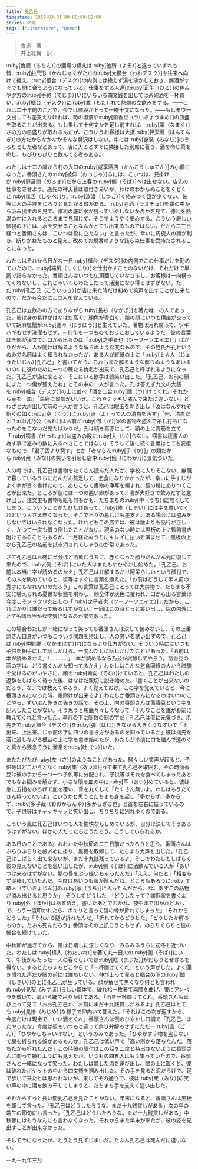 ```yaml
---
title: 孔乙己
timestamp: 1919-03-01 00:00:00+08:00
series: 吶喊
tags: ["Literature", "Demo"]
---
```


> 魯迅　著\
> 井上紅梅　訳

:ruby[魯鎮（ろちん）]の酒場の構えは:ruby[他所（よそ）]と違っていずれも皆、:ruby[曲尺形（かねじゃくがた）]の:ruby[大櫃台（おおデスク）]を往来へ向けて据え、:ruby[櫃台（デスク）]の内側には絶えず湯を沸かしておき、燗酒がすぐでも間に合うようになっている。仕事をする人達は:ruby[正午（ひる）]の休みや夕方の:ruby[手終（てじま）]いにいちいち四文銭を出しては茶碗酒を一杯買い、:ruby[櫃台（デスク）]に:ruby[靠（もた）]れて熱燗の立飲みをする。――これは二十年前のことで、今では値段が上って一碗十文になった。――もしモウ一文出しても差支えなければ、筍の塩漬や:ruby[茴香豆（ういきょうまめ）]の皿盛を取ることが出来る。もし果して十何文かを足し前すれば、:ruby[葷（なまぐ）]さの方の皿盛りが取れるんだが、こういうお客様は大抵:ruby[袢天著（はんてんぎ）]の方だからなかなかそんな贅沢はしない。中には:ruby[身装（みなり）]のぞろりとした者などあって、店に入るとすぐに隣接した別席に著き、酒を命じ菜を命じ、ちびりちびりと飲んでる者もある。

わたしは十二の歳から村の入口の:ruby[咸享酒店（かんこうしゅてん）]の小僧になった。番頭さんの:ruby[被仰（おっしゃ）]るには、こいつは、見掛けが:ruby[野呂間（のろま）]だから上客の:ruby[側（そば）]へは出せない。店先の仕事をさせよう。店先の袢天著は取付き易いが、わけのわからぬことをくどくど:ruby[喋舌（しゃべ）]り、:ruby[漆濃（しつこ）]く絡みつく奴が少くない。彼等は人の手許をじろりと見たがる癖がある。:ruby[老酒（ラオチュ）]を甕の中から汲み出すのを見て、徳利の底に水が残っていやしないか否かを見て、徳利を熱湯の中に入れるところまで見届けて、そこでようやく安心する。こういう厳しい監視の下には、水を交ぜることなんかとても出来るものではない。だから二三日経つと番頭さんは「こいつは役に立たない」と言ったが、幸いに周旋人の顔が利き、断りかねたものと見え、改めてお燗番のような詰らぬ仕事を受持たされることになった。

わたしはそれから日がな一日:ruby[櫃台（デスク）]の内側でこの仕事だけを勤めていたので、:ruby[縮尻（しくじり）]を仕出かすことのないだけ、それだけで単調で詰らなかった。番頭さんはいつも仏頂面していなさるし、お客様は一向構ってくれないし、これじゃいくらわたしだって活溌になり得るはずがない。ただ:ruby[孔乙己（こういっき）]が店に来た時だけ初めて笑声を出すことが出来たので、だから今だにこの人を覚えている。

孔乙己は立飲みの方でありながら:ruby[長衫（ながぎ）]を著た唯一の人であった。彼は身の長けがはなはだ高く、顔色が青白く、皺の間にいつも傷痕が交っていて胡麻塩鬚が:ruby[蓬々（ぼうぼう）]と生えていた。著物は汚れ腐って、ツギハギもせず洗濯もせず、十何年も一つものでおっとおしているようだ。彼の言葉は全部が漢文で、口から出るのは「:ruby[之乎者也（ツーフーツエイエ）]」ばかりだから、人が聞けば解るような解らぬような変なもので、その姓氏が孔というのみで名前はよく知られなかったが、ある人が紅紙の上に「:ruby[上大人（じょうたいじん）]孔乙己」と書いてから、これもまた解るような解らぬようなあいまいの中に彼のために一つの確たる仇名が出来て、孔乙己と呼ばれるようになった。孔乙己が店に来ると、そこにいる飲手は皆笑い出した。「孔乙己、お前の顔にまた一つ傷が殖えたね」とその中の一人が言った。孔は答えず九文の大銭を:ruby[櫃台（デスク）]の上に並べ「酒を二合:ruby[燗（つ）]けてくれ。それから豆を一皿」「馬鹿に景気がいいぜ。これやテッキリ盗んで来たに違いない」とわざと大声出して前の一人が言うと、孔乙己は眼玉を剥き出し「汝はなんすれぞ斯くの如く:ruby[空（くう）]に:ruby[憑（よ）]って人の清白を汚す」「何、清白だと？:ruby[乃公（おれ）]はお前が:ruby[何（か）]家の書物を盗んで吊し打ちになったのをこないだ見たばかりだ」孔は顔を真赤にして、額の上に青筋を立て「:ruby[窃書（せっしょ）]は盗みの数に:ruby[入（い）]らない。窃書は読書人の為す事で盗みの数に入るべきことではない」そうして後に続く言葉はとても変梃なもので、「君子固より窮す」とか「者ならん:ruby[乎（か）]」の類だから:ruby[衆（みな）]の笑いを引起し店中:ruby[俄（にわか）]に景気づいた。

人の噂では、孔乙己は書物をたくさん読んだ人だが、学校に入りそこない、無職で暮しているうちにだんだん貧乏して、乞食になりかかったが、幸いに手すじがよく字が旨く書けたので、あちこちで書物の浄写を頼まれ、飯の種にありつくことが出来た。ところが彼には一つの悪い癖があって、酒が大好きで飲みだすと怠け出し、注文主も書物も紙も何もかも、たちまちの:ruby[中（うち）]に無くしてしまう。こういうことがたびたびあって、:ruby[終（しまい）]には字を書いてくれという人さえ無くなった。そこで日々の暮しにも差支え、ある場合には盗みをしないではいられなくなった。けれどもこの店では、彼は誰よりも品行が正しく、かつて一度も借り倒したことがない。現金のない時には黒板の上に暫時書き附けてあることもあるが、一月経たぬうちにキレイに払いを済ませて、黒板の上から孔乙己の名前を拭き消されてしまうのが常であった。

さて孔乙己はお碗に半分ほど酒飲むうちに、赤くなった顔がだんだん元に復して来たので、:ruby[側（そば）]にいた人はまたもやひやかし始めた。「孔乙己、お前は本当に字が読めるのかえ」孔乙己は弁解するだけ阿呆らしいという顔付で、その人を眺めていると、彼等はすぐに言葉を添えた。「お前はどうして半人前の秀才にもなれないのだろう」この言葉は孔乙己にとっては大禁物で、たちまち不安に堪えられぬ憂鬱な状態を現わし、顔全体が灰色に覆われ、口から出る言葉は今度こそソックリ丸出しの「:ruby[之乎者也（ツーフーツエイエ）]」だから、こればかりは誰だって解るはずがない。一同はこの時どっと笑い出し、店の内外はとても晴れやかな空気になるのが常であった。

この場合わたしが一緒になって笑っても番頭さんは決して咎めないし、その上番頭さん自身がいつもこういう問題を持出し、人の笑いを誘い出すので、孔乙己は:ruby[仲間脱（なかまはず）]れになるより仕方がない。そういう時にはいつも子供を相手にして話しかける。一度わたしに話しかけたことがあった。「お前は本が読めるかえ」「…………」「本が読めるなら乃公が試験してやろう。茴香豆の茴の字は、どう書くんだか知ってるかえ」わたしはこんな乞食同様の人から試験を受けるのがいやさに、顔を:ruby[素向（そむ）]けていると、孔乙己はわたしの返辞をしばらく待った後、はなはだ親切に説き始めた。「書くことが出来ないのだろう、な、では教えてやろう、よく覚えておけ。この字を覚えていると、今に番頭さんになった時、帳附けが出来るよ」わたしが番頭さんになるのはいつのことやら、ずいぶん先きの先きの話で、その上、内の番頭さんは茴香豆という字を記入したことがない。そう思うと馬鹿々々しくなって「そんなことを誰がお前に教えてくれと言ったえ。草冠の下に囘数の囘の字だ」孔乙己は俄に元気づき、爪先きで:ruby[櫃台（デスク）]を:ruby[弾（はじ）]きながら大きくうなずいて「上出来、上出来。じゃ茴の字に四つの書き方があるのを知っているか」彼は指先を酒に浸しながら櫃台の上に字を書き始めたが、わたしが冷淡に口を結んで遠のくと真から残念そうに溜息を:ruby[吐（つ）]いた。

またたびたび:ruby[左（さ）]のようなことがあった。騒々しい笑声が起ると、子供等はどこからとなく:ruby[集（あつま）]って来て孔乙己を取囲む。その時茴香豆は彼の手から一つ一つ子供等に分配され、子供等はそれを食べてしまったあとでもなお囲みを解かず、小さな眼を皿の中に:ruby[萃（あつ）]めていると、彼は急に五指をひろげて皿を覆い、背を丸くして「たくさん無いよ。わしはもうたくさん持ってないよ」というかと思うとたちまち身を起し「多からず、多からず、:ruby[多乎哉（おおからんや）]多からざる也」と首を左右に振っているので、子供等はキャッキャッと笑い出し、ちりぢりに別れゆくのである。

こういう風に孔乙己はいつも人を愉快ならしめているが、自分は決してそうあろうはずがない。ほかの人だったらどうだろう。こうしていられるか。

ある日のことである。おおかた中秋節の二三日前だったろうと思う。番頭さんはぶらりぶらりと帳〆めに掛り、黒板を取卸して、たちまち大声を出した。「孔乙己はしばらく出て来ないが、まだ十九銭残っているよ」そこでわたしもしばらく彼の見えないことを思い出したが、:ruby[側（そば）]に酒飲んでいる人が「あいつは来るはずがない。腿の骨をぶっ挫いちゃったんだ」「ええ、何だと」「相変らず泥棒していたんだ。今度はあいつも眼が眩んだね。ところもあろうに:ruby[丁挙人（ていきょじん）]の:ruby[家（うち）]に入ったんだから、な。あすこの品物が盗み出せると思うか」「そうしてどうした」「どうしたッて？謝罪状を書くより:ruby[外（ほか）]はあるめえ。書いたあとで叩かれ、夜中まで叩かれどおしで、もう一度叩かれたら、ポキリと言って腿の骨が折れてしまった」「それからどうした」「それから腿が折れたんだ」「折れてからどうした」「どうしたか解るものか。たぶん死んだろう」番頭はその上訊こうともせず、のらりくらりと彼の帳合を続けていた。

中秋節が過ぎてから、風は日増しに涼しくなり、みるみるうちに初冬も近づいた。わたしは:ruby[棉入（わたいれ）]を著て丸一日火の:ruby[側（そば）]にいて、午後からたった一人の客ぐらいでは:ruby[眶（まぶた）]がだらりとせざるを得ない。するとたちまちどこやらで「一杯燗けてくれ」という声がした。よく聞き慣れた声だが眼の前には誰もいない。伸び上って見ると櫃台の下の:ruby[閾（しきい）]の上に孔乙己が坐っている。顔が瘠せて黒くなり何とも言われぬ:ruby[見窄（みすぼ）]らしい風体で、破れ袷一枚著て両膝を曲げ、腰にアンペラを敷いて、肩から縄で吊りかけてある。「酒を一杯燗けてくれ」番頭さんも延び上って見て「おお孔乙己か、お前にまだ十九銭貸しがあるよ」孔乙己はとても:ruby[見惨（みじめ）]な様子で仰向いて答えた。「それはこの次ぎ返すから、今度だけは現金で、いい酒をくれ」番頭さんは例のひやかし口調で「孔乙己、またやったな」今度は彼もいつもと違って余り弁解もせずにただ一:ruby[言（ごん）]「ひやかしちゃいけない」というのみであった。「ひやかす？物を盗らないで腿を折られる奴があるもんか」孔乙己は低い声で「高い所から落ちたんだ。落ちたから折れたんだ」この時彼の眼付はこの話を二度と持出さないように番頭さんに向って頼むようにも見えたが、いつもの四五人はもう集っていたので、番頭さんと一緒になって笑った。わたしは燗した酒を運び出し、閾の上に置くと、彼は破れたポケットの中から四文銭を掴み出した。その手を見ると泥だらけで、足で歩いて来たとは思われないが、果してその通りで、彼は:ruby[衆（みな）]の笑い声の中に酒を飲み干してしまうと、たちまち手を支えて這い出した。

それからずっと長い間孔乙己を見たことがない。年末になると、番頭さんは黒板を卸して言った。「孔乙己はどうしたろうな。まだ十九銭貸しがある」次の年の端午の節句にも言った。「孔乙己はどうしたろうな。まだ十九銭貸しがある」中秋節にはもうなんにも言わなくなった。それからまた年末が来たが、彼の姿を見出すことが出来なかった。

そして今になったが、とうとう見ずじまいだ。たぶん孔乙己は死んだに違いない。

一九一九年三月